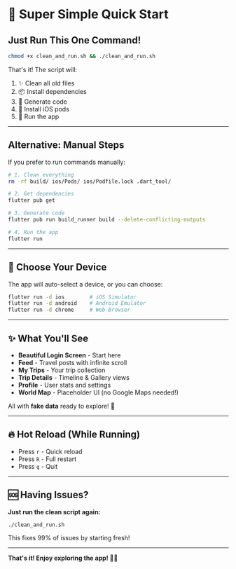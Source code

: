 # 🚀 Super Simple Quick Start

## Just Run This One Command!

```bash
chmod +x clean_and_run.sh && ./clean_and_run.sh
```

That's it! The script will:
1. ✨ Clean all old files
2. 📦 Install dependencies  
3. 🔨 Generate code
4. 📱 Install iOS pods
5. 🚀 Run the app

---

## Alternative: Manual Steps

If you prefer to run commands manually:

```bash
# 1. Clean everything
rm -rf build/ ios/Pods/ ios/Podfile.lock .dart_tool/

# 2. Get dependencies
flutter pub get

# 3. Generate code
flutter pub run build_runner build --delete-conflicting-outputs

# 4. Run the app
flutter run
```

---

## 📱 Choose Your Device

The app will auto-select a device, or you can choose:

```bash
flutter run -d ios        # iOS Simulator
flutter run -d android    # Android Emulator  
flutter run -d chrome     # Web Browser
```

---

## ✨ What You'll See

- **Beautiful Login Screen** - Start here
- **Feed** - Travel posts with infinite scroll
- **My Trips** - Your trip collection
- **Trip Details** - Timeline & Gallery views
- **Profile** - User stats and settings
- **World Map** - Placeholder UI (no Google Maps needed!)

All with **fake data** ready to explore! 🎉

---

## 🔥 Hot Reload (While Running)

- Press `r` - Quick reload
- Press `R` - Full restart
- Press `q` - Quit

---

## 🆘 Having Issues?

**Just run the clean script again:**
```bash
./clean_and_run.sh
```

This fixes 99% of issues by starting fresh!

---

**That's it! Enjoy exploring the app! 🎨✨**
